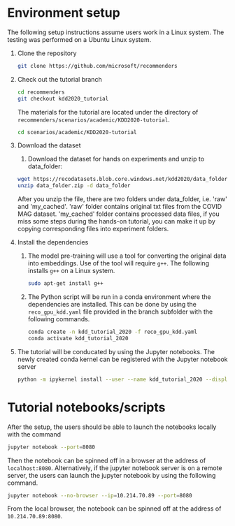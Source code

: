 # Environment setup
The following setup instructions assume users work in a Linux system. The testing was performed on a Ubuntu Linux system.

1. Clone the repository
    ```bash
    git clone https://github.com/microsoft/recommenders 
    ```

1. Check out the tutorial branch
    ```bash
    cd recommenders
    git checkout kdd2020_tutorial
    ```
    The materials for the tutorial are located under the directory of `recommenders/scenarios/academic/KDD2020-tutorial`.
    ```bash
    cd scenarios/academic/KDD2020-tutorial
    ```
1. Download the dataset
    1. Download the dataset for hands on experiments and unzip to data_folder:
    ```bash
    wget https://recodatasets.blob.core.windows.net/kdd2020/data_folder.zip
    unzip data_folder.zip -d data_folder
    ```
    After you unzip the file, there are two folders under data_folder, i.e. 'raw' and 'my_cached'.   'raw' folder contains original txt files from the COVID MAG dataset. 'my_cached' folder contains processed data files, if you miss some steps during the hands-on tutorial, you can make it up by copying corresponding files into experiment folders.
1. Install the dependencies
    1. The model pre-training will use a tool for converting the original data into embeddings. Use of the tool will require `g++`. The following installs `g++` on a Linux system.
        ```bash
        sudo apt-get install g++
        ```
    1. The Python script will be run in a conda environment where the dependencies are installed. This can be done by using the `reco_gpu_kdd.yaml` file provided in the branch subfolder with the following commands.
        ```bash
        conda create -n kdd_tutorial_2020 -f reco_gpu_kdd.yaml
        conda activate kdd_tutorial_2020
        ```
1. The tutorial will be conducated by using the Jupyter notebooks. The newly created conda kernel can be registered with the Jupyter notebook server
    ```bash
    python -m ipykernel install --user --name kdd_tutorial_2020 --display-name "Python (kdd tutorial)"
    ```

# Tutorial notebooks/scripts
After the setup, the users should be able to launch the notebooks locally with the command 
```bash
jupyter notebook --port=8080
```
Then the notebook can be spinned off in a browser at the address of `localhost:8080`.
Alternatively, if the jupyter notebook server is on a remote server, the users can launch the jupyter notebook by using the following command.
```bash
jupyter notebook --no-browser --ip=10.214.70.89 --port=8080
```
From the local browser, the notebook can be spinned off at the address of `10.214.70.89:8080`.